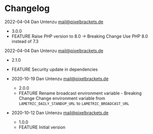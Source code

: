 # Changelog

2022-04-04 Dan Untenzu <mail@pixelbrackets.de>

  * 3.0.0
  * FEATURE Raise PHP version to 8.0 → Breaking Change
    Use PHP 8.0 instead of 7.3

2022-04-04 Dan Untenzu <mail@pixelbrackets.de>

  * 2.1.0
  * FEATURE Security update in dependencies

* 2020-10-19 Dan Untenzu <mail@pixelbrackets.de>

  * 2.0.0
  * FEATURE Rename broadcast environment variable - Breaking Change
    Change environment variable from `LAMETRIC_DAILY_STANDUP_URL` to 
    `LAMETRIC_BROADCAST_URL`

* 2020-10-12 Dan Untenzu <mail@pixelbrackets.de>

  * 1.0.0
  * FEATURE Initial version
